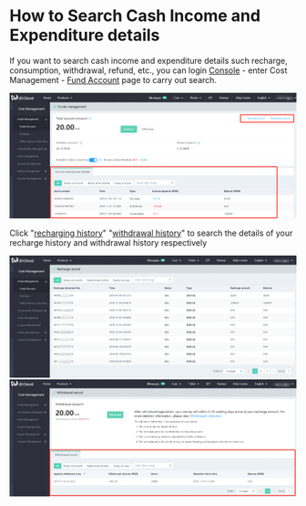# How to Search Cash Income and Expenditure details
If you want to search cash income and expenditure details such recharge, consumption, withdrawal, refund, etc., you can login [Console](https://console.jdcloud.com/) - enter Cost Management - [Fund Account](https://uc.jdcloud.com/cost/capital/capital-overview) page to carry out search.

![file-list](../../../../image/Finance/RechargeAndWithdrawl/income-1.png)

Click "[recharging history](https://uc.jdcloud.com/cost/capital/recharge-history)" "[withdrawal history](https://uc.jdcloud.com/cost/capital/withdrawal-history)" to search the details of your recharge history and withdrawal history respectively

![file-list](../../../../image/Finance/RechargeAndWithdrawl/income-2.png)
![file-list](../../../../image/Finance/RechargeAndWithdrawl/income-3.png)
